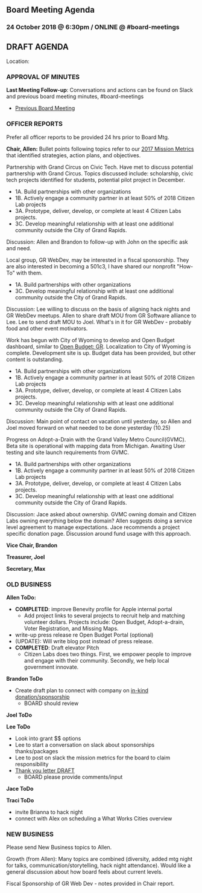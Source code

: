 
## Board Meeting Agenda
### 24 October 2018 @ 6:30pm / ONLINE @ #board-meetings

## DRAFT AGENDA

Location:

### APPROVAL OF MINUTES
**Last Meeting Follow-up**: Conversations and actions can be found on Slack and previous board meeting minutes, #board-meetings
 - [Previous Board Meeting](https://github.com/citizenlabsgr/community/blob/master/governance/bd_minutes/2018-05-07.md)

### OFFICER REPORTS
Prefer all officer reports to be provided 24 hrs prior to Board Mtg.

**Chair, Allen:**
Bullet points following topics refer to our [2017 Mission Metrics](https://docs.google.com/spreadsheets/d/1Tzme6WZeo0oJ-iRoUB4Pr8DhoMGiBHZNyeV0Pr0l98I/edit#gid=1234716011) that identified strategies, action plans, and objectives.

Partnership with Grand Circus on Civic Tech. Have met to discuss potential partnership with Grand Circus. Topics discussed include: scholarship, civic tech projects identified for students, potential pilot project in December.
- 1A. Build partnerships with other organizations
- 1B. Actively engage a community partner in at least 50% of 2018 Citizen Lab projects
- 3A. Prototype, deliver, develop, or complete at least 4 Citizen Labs projects.			
- 3C. Develop meaningful relationship with at least one additional community outside the City of Grand Rapids.

Discussion:
Allen and Brandon to follow-up with John on the specific ask and need.

Local group, GR WebDev, may be interested in a fiscal sponsorship. They are also interested in becoming a 501c3, I have shared our nonprofit "How-To" with them.
- 1A. Build partnerships with other organizations
- 3C. Develop meaningful relationship with at least one additional community outside the City of Grand Rapids.

Discussion:
Lee willing to discuss on the basis of aligning hack nights and GR WebDev meetups. 
Allen to share draft MOU from GR Software alliance to Lee.
Lee to send draft MOU to Joel. 
What's in it for GR WebDev - probably food and other event motivators.

Work has begun with City of Wyoming to develop and Open Budget dashboard, similar to [Open Budget: GR](https://grbudget.citizenlabs.org). Localization to City of Wyoming is complete. Development site is up. Budget data has been provided, but other content is outstanding.
- 1A. Build partnerships with other organizations
- 1B. Actively engage a community partner in at least 50% of 2018 Citizen Lab projects
- 3A. Prototype, deliver, develop, or complete at least 4 Citizen Labs projects.			
- 3C. Develop meaningful relationship with at least one additional community outside the City of Grand Rapids.

Discussion:
Main point of contact on vacation until yesterday, so Allen and Joel moved forward on what needed to be done yesterday (10.25)

Progress on Adopt-a-Drain with the Grand Valley Metro Council(GVMC). Beta site is operational with mapping data from Michigan. Awaiting User testing and site launch requirements from GVMC.
 - 1A. Build partnerships with other organizations
 - 1B. Actively engage a community partner in at least 50% of 2018 Citizen Lab projects
 - 3A. Prototype, deliver, develop, or complete at least 4 Citizen Labs projects.			
 - 3C. Develop meaningful relationship with at least one additional community outside the City of Grand Rapids.

Discussion:
Jace asked about ownership. GVMC owning domain and Citizen Labs owning everything below the domain? 
Allen suggests doing a service level agreement to manage expectations. 
Jace recommends a project specific donation page. Discussion around fund usage with this approach.

**Vice Chair, Brandon**

**Treasurer, Joel**

**Secretary, Max**


### OLD BUSINESS

**Allen ToDo:**

- **COMPLETED**: improve Benevity profile for Apple internal portal
  - Add project links to several projects to recruit help and matching volunteer dollars. Projects include: Open Budget, Adopt-a-drain, Voter Registration, and Missing Maps.
- write-up press release re Open Budget Portal (optional)
 - (UPDATE): Will write blog post instead of press release.
- **COMPLETED**: Draft elevator Pitch
  - Citizen Labs does two things. First, we empower people to improve and engage with their community. Secondly, we help local government innovate.

**Brandon ToDo**
- Create draft plan to connect with company on [in-kind donation/sponsorship](https://docs.google.com/document/d/1HJU-dN8nKQLq_Q08W2UlmNcZx7QyJHQs_0eyB7zX93Q/edit)
  - BOARD should review

**Joel ToDo**

**Lee ToDo**
- Look into grant $$ options
- Lee to start a conversation on slack about sponsorships thanks/packages
- Lee to post on slack the mission metrics for the board to claim responsibility
- [Thank you letter DRAFT](https://docs.google.com/document/d/12YBzs4F4vITX2rgQojzuEbEpAiVwTrphYohfE4hjepA/edit)
  - BOARD please provide comments/input

**Jace ToDo**

**Traci ToDo**
- invite Brianna to hack night
- connect with Alex on scheduling a What Works Cities overview

### NEW BUSINESS
Please send New Business topics to Allen.

Growth (from Allen): Many topics are combined (diversity, added mtg night for talks, communication/storytelling, hack night attendance). Would like a general discussion about how board feels about current levels.

Fiscal Sponsorship of GR Web Dev - notes provided in Chair report.
